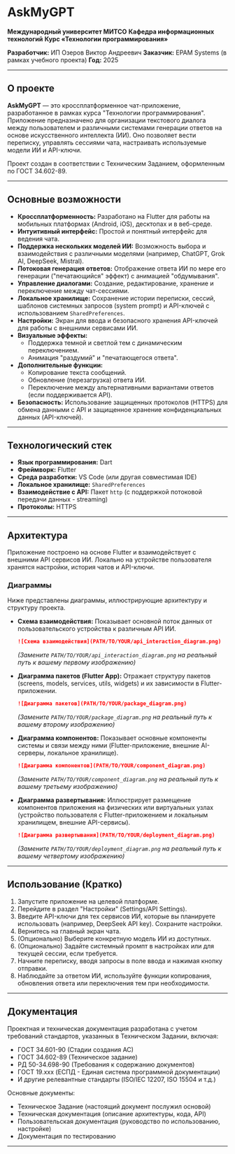 # AskMyGPT

**Международный университет МИТСО**
**Кафедра информационных технологий**
**Курс «Технологии программирования»**

**Разработчик:** ИП Озеров Виктор Андреевич
**Заказчик:** EPAM Systems (в рамках учебного проекта)
**Год:** 2025

---

## О проекте

**AskMyGPT** — это кроссплатформенное чат-приложение, разработанное в рамках курса "Технологии программирования". Приложение предназначено для организации текстового диалога между пользователем и различными системами генерации ответов на основе искусственного интеллекта (ИИ). Оно позволяет вести переписку, управлять сессиями чата, настраивать используемые модели ИИ и API-ключи.

Проект создан в соответствии с Техническим Заданием, оформленным по ГОСТ 34.602-89.

---

## Основные возможности

*   **Кроссплатформенность:** Разработано на Flutter для работы на мобильных платформах (Android, iOS), десктопах и в веб-среде.
*   **Интуитивный интерфейс:** Простой и понятный интерфейс для ведения чата.
*   **Поддержка нескольких моделей ИИ:** Возможность выбора и взаимодействия с различными моделями (например, ChatGPT, Grok AI, DeepSeek, Mistral).
*   **Потоковая генерация ответов:** Отображение ответа ИИ по мере его генерации ("печатающийся" эффект) с анимацией "обдумывания".
*   **Управление диалогами:** Создание, редактирование, хранение и переключение между чат-сессиями.
*   **Локальное хранилище:** Сохранение истории переписки, сессий, шаблонов системных запросов (system prompt) и API-ключей с использованием `SharedPreferences`.
*   **Настройки:** Экран для ввода и безопасного хранения API-ключей для работы с внешними сервисами ИИ.
*   **Визуальные эффекты:**
    *   Поддержка темной и светлой тем с динамическим переключением.
    *   Анимация "раздумий" и "печатающегося ответа".
*   **Дополнительные функции:**
    *   Копирование текста сообщений.
    *   Обновление (перезагрузка) ответа ИИ.
    *   Переключение между альтернативными вариантами ответов (если поддерживается API).
*   **Безопасность:** Использование защищенных протоколов (HTTPS) для обмена данными с API и защищенное хранение конфиденциальных данных (API-ключей).

---

## Технологический стек

*   **Язык программирования:** Dart
*   **Фреймворк:** Flutter
*   **Среда разработки:** VS Code (или другая совместимая IDE)
*   **Локальное хранилище:** `SharedPreferences`
*   **Взаимодействие с API:** Пакет `http` (с поддержкой потоковой передачи данных - streaming)
*   **Протоколы:** HTTPS

---

## Архитектура

Приложение построено на основе Flutter и взаимодействует с внешними API сервисов ИИ. Локально на устройстве пользователя хранятся настройки, история чатов и API-ключи.

### Диаграммы

Ниже представлены диаграммы, иллюстрирующие архитектуру и структуру проекта.

*   **Схема взаимодействия:** Показывает основной поток данных от пользовательского устройства к различным API ИИ.
    ```markdown
    ![Схема взаимодействия](PATH/TO/YOUR/api_interaction_diagram.png)
    ```
    *(Замените `PATH/TO/YOUR/api_interaction_diagram.png` на реальный путь к вашему первому изображению)*

*   **Диаграмма пакетов (Flutter App):** Отражает структуру пакетов (screens, models, services, utils, widgets) и их зависимости в Flutter-приложении.
    ```markdown
    ![Диаграмма пакетов](PATH/TO/YOUR/package_diagram.png)
    ```
    *(Замените `PATH/TO/YOUR/package_diagram.png` на реальный путь к вашему второму изображению)*

*   **Диаграмма компонентов:** Показывает основные компоненты системы и связи между ними (Flutter-приложение, внешние AI-серверы, локальное хранилище).
    ```markdown
    ![Диаграмма компонентов](PATH/TO/YOUR/component_diagram.png)
    ```
    *(Замените `PATH/TO/YOUR/component_diagram.png` на реальный путь к вашему третьему изображению)*

*   **Диаграмма развертывания:** Иллюстрирует размещение компонентов приложения на физических или виртуальных узлах (устройство пользователя с Flutter-приложением и локальным хранилищем, внешние API-сервисы).
    ```markdown
    ![Диаграмма развертывания](PATH/TO/YOUR/deployment_diagram.png)
    ```
     *(Замените `PATH/TO/YOUR/deployment_diagram.png` на реальный путь к вашему четвертому изображению)*

---

## Использование (Кратко)

1.  Запустите приложение на целевой платформе.
2.  Перейдите в раздел "Настройки" (Settings/API Settings).
3.  Введите API-ключи для тех сервисов ИИ, которые вы планируете использовать (например, DeepSeek API key). Сохраните настройки.
4.  Вернитесь на главный экран чата.
5.  (Опционально) Выберите конкретную модель ИИ из доступных.
6.  (Опционально) Задайте системный промпт в настройках или для текущей сессии, если требуется.
7.  Начните переписку, вводя запросы в поле ввода и нажимая кнопку отправки.
8.  Наблюдайте за ответом ИИ, используйте функции копирования, обновления ответа или переключения тем при необходимости.

---

## Документация

Проектная и техническая документация разработана с учетом требований стандартов, указанных в Техническом Задании, включая:

*   ГОСТ 34.601-90 (Стадии создания АС)
*   ГОСТ 34.602-89 (Техническое задание)
*   РД 50-34.698-90 (Требования к содержанию документов)
*   ГОСТ 19.xxx (ЕСПД - Единая система программной документации)
*   И другие релевантные стандарты (ISO/IEC 12207, ISO 15504 и т.д.)

Основные документы:
*   Техническое Задание (настоящий документ послужил основой)
*   Техническая документация (описание архитектуры, кода, API)
*   Пользовательская документация (руководство по использованию, настройке)
*   Документация по тестированию

---
